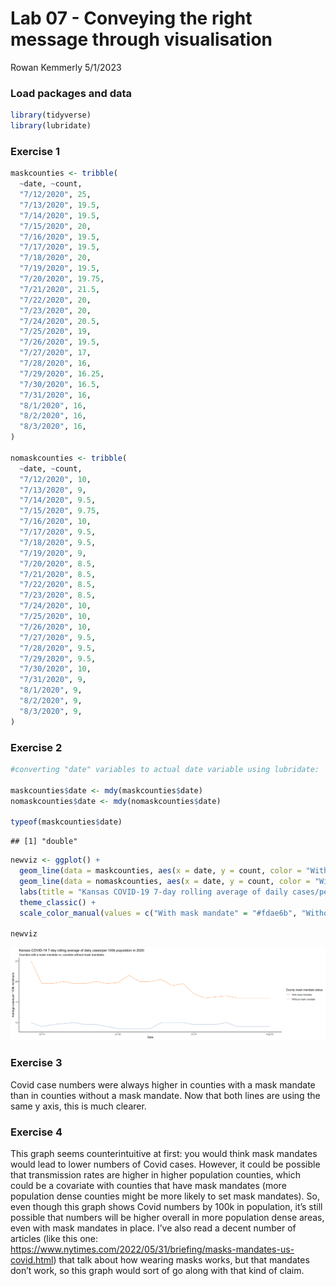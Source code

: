 Lab 07 - Conveying the right message through visualisation
================
Rowan Kemmerly
5/1/2023

### Load packages and data

``` r
library(tidyverse) 
library(lubridate)
```

### Exercise 1

``` r
maskcounties <- tribble(
  ~date, ~count,
  "7/12/2020", 25,
  "7/13/2020", 19.5,
  "7/14/2020", 19.5,
  "7/15/2020", 20,
  "7/16/2020", 19.5,
  "7/17/2020", 19.5,
  "7/18/2020", 20,
  "7/19/2020", 19.5,
  "7/20/2020", 19.75,
  "7/21/2020", 21.5,
  "7/22/2020", 20,
  "7/23/2020", 20,
  "7/24/2020", 20.5,
  "7/25/2020", 19,
  "7/26/2020", 19.5,
  "7/27/2020", 17,
  "7/28/2020", 16,
  "7/29/2020", 16.25,
  "7/30/2020", 16.5,
  "7/31/2020", 16,
  "8/1/2020", 16,
  "8/2/2020", 16,
  "8/3/2020", 16,
)

nomaskcounties <- tribble(
  ~date, ~count,
  "7/12/2020", 10,
  "7/13/2020", 9,
  "7/14/2020", 9.5,
  "7/15/2020", 9.75,
  "7/16/2020", 10,
  "7/17/2020", 9.5,
  "7/18/2020", 9.5,
  "7/19/2020", 9,
  "7/20/2020", 8.5,
  "7/21/2020", 8.5,
  "7/22/2020", 8.5,
  "7/23/2020", 8.5,
  "7/24/2020", 10,
  "7/25/2020", 10,
  "7/26/2020", 10,
  "7/27/2020", 9.5,
  "7/28/2020", 9.5,
  "7/29/2020", 9.5,
  "7/30/2020", 10,
  "7/31/2020", 9,
  "8/1/2020", 9,
  "8/2/2020", 9,
  "8/3/2020", 9,
)
```

### Exercise 2

``` r
#converting "date" variables to actual date variable using lubridate:

maskcounties$date <- mdy(maskcounties$date)
nomaskcounties$date <- mdy(nomaskcounties$date)

typeof(maskcounties$date)
```

    ## [1] "double"

``` r
newviz <- ggplot() +
  geom_line(data = maskcounties, aes(x = date, y = count, color = "With mask mandate")) + 
  geom_line(data = nomaskcounties, aes(x = date, y = count, color = "Without mask mandate")) +
  labs(title = "Kansas COVID-19 7-day rolling average of daily cases/per 100k population in 2020", subtitle = "Counties with a mask mandate vs. counties without mask mandates", x = "Date", y = "Average cases per 100k individuals", color = "County mask mandate status") +
  theme_classic() +
  scale_color_manual(values = c("With mask mandate" = "#fdae6b", "Without mask mandate" = "#a6bddb"))

newviz
```

![](lab-07_files/figure-gfm/new-visualization-1.png)<!-- -->

### Exercise 3

Covid case numbers were always higher in counties with a mask mandate
than in counties without a mask mandate. Now that both lines are using
the same y axis, this is much clearer.

### Exercise 4

This graph seems counterintuitive at first: you would think mask
mandates would lead to lower numbers of Covid cases. However, it could
be possible that transmission rates are higher in higher population
counties, which could be a covariate with counties that have mask
mandates (more population dense counties might be more likely to set
mask mandates). So, even though this graph shows Covid numbers by 100k
in population, it’s still possible that numbers will be higher overall
in more population dense areas, even with mask mandates in place. I’ve
also read a decent number of articles (like this one:
<https://www.nytimes.com/2022/05/31/briefing/masks-mandates-us-covid.html>)
that talk about how wearing masks works, but that mandates don’t work,
so this graph would sort of go along with that kind of claim.
